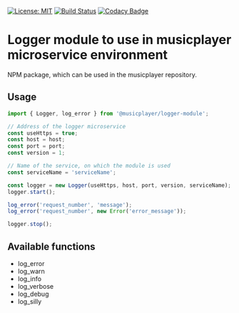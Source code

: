 [![License: MIT](https://img.shields.io/badge/License-MIT-yellow.svg)](https://opensource.org/licenses/MIT)
[![Build Status](https://travis-ci.org/stefanFCB94/musicplayer-logger-module.svg?branch=master)](https://travis-ci.org/stefanFCB94/musicplayer-logger-module)
[![Codacy Badge](https://api.codacy.com/project/badge/Grade/4745ed1b73fe4441a8f6fb1cd1fa3db1)](https://www.codacy.com/app/stefanFCB94/musicplayer-logger-module?utm_source=github.com&amp;utm_medium=referral&amp;utm_content=stefanFCB94/musicplayer-logger-module&amp;utm_campaign=Badge_Grade)

# Logger module to use in musicplayer microservice environment

NPM package, which can be used in the musicplayer repository.

## Usage

```typescript
import { Logger, log_error } from '@musicplayer/logger-module';

// Address of the logger microservice
const useHttps = true;
const host = host;
const port = port;
const version = 1;

// Name of the service, on which the module is used
const serviceName = 'serviceName';

const logger = new Logger(useHttps, host, port, version, serviceName);
logger.start();

log_error('request_number', 'message');
log_error('request_number', new Error('error_message'));

logger.stop();
```

## Available functions

* log_error
* log_warn
* log_info
* log_verbose
* log_debug
* log_silly

